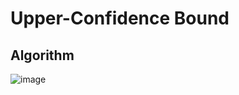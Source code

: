 # Upper-Confidence Bound

## Algorithm
![image](https://user-images.githubusercontent.com/44740658/94120683-0a3f4e00-fe6e-11ea-9843-467c1d3cd78e.png)
